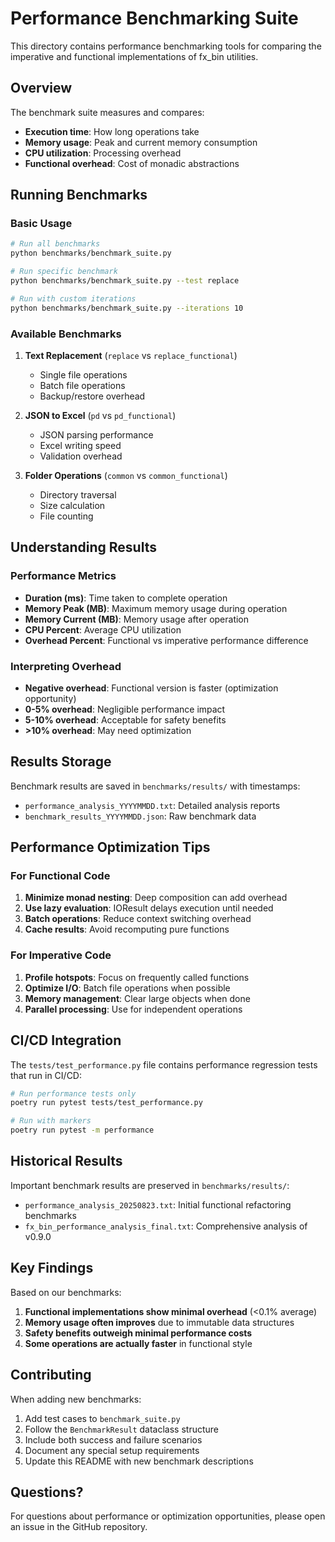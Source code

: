 # Performance Benchmarking Suite

This directory contains performance benchmarking tools for comparing the imperative and functional implementations of fx_bin utilities.

## Overview

The benchmark suite measures and compares:
- **Execution time**: How long operations take
- **Memory usage**: Peak and current memory consumption
- **CPU utilization**: Processing overhead
- **Functional overhead**: Cost of monadic abstractions

## Running Benchmarks

### Basic Usage

```bash
# Run all benchmarks
python benchmarks/benchmark_suite.py

# Run specific benchmark
python benchmarks/benchmark_suite.py --test replace

# Run with custom iterations
python benchmarks/benchmark_suite.py --iterations 10
```

### Available Benchmarks

1. **Text Replacement** (`replace` vs `replace_functional`)
   - Single file operations
   - Batch file operations
   - Backup/restore overhead

2. **JSON to Excel** (`pd` vs `pd_functional`)
   - JSON parsing performance
   - Excel writing speed
   - Validation overhead

3. **Folder Operations** (`common` vs `common_functional`)
   - Directory traversal
   - Size calculation
   - File counting

## Understanding Results

### Performance Metrics

- **Duration (ms)**: Time taken to complete operation
- **Memory Peak (MB)**: Maximum memory usage during operation
- **Memory Current (MB)**: Memory usage after operation
- **CPU Percent**: Average CPU utilization
- **Overhead Percent**: Functional vs imperative performance difference

### Interpreting Overhead

- **Negative overhead**: Functional version is faster (optimization opportunity)
- **0-5% overhead**: Negligible performance impact
- **5-10% overhead**: Acceptable for safety benefits
- **>10% overhead**: May need optimization

## Results Storage

Benchmark results are saved in `benchmarks/results/` with timestamps:
- `performance_analysis_YYYYMMDD.txt`: Detailed analysis reports
- `benchmark_results_YYYYMMDD.json`: Raw benchmark data

## Performance Optimization Tips

### For Functional Code

1. **Minimize monad nesting**: Deep composition can add overhead
2. **Use lazy evaluation**: IOResult delays execution until needed
3. **Batch operations**: Reduce context switching overhead
4. **Cache results**: Avoid recomputing pure functions

### For Imperative Code

1. **Profile hotspots**: Focus on frequently called functions
2. **Optimize I/O**: Batch file operations when possible
3. **Memory management**: Clear large objects when done
4. **Parallel processing**: Use for independent operations

## CI/CD Integration

The `tests/test_performance.py` file contains performance regression tests that run in CI/CD:

```bash
# Run performance tests only
poetry run pytest tests/test_performance.py

# Run with markers
poetry run pytest -m performance
```

## Historical Results

Important benchmark results are preserved in `benchmarks/results/`:
- `performance_analysis_20250823.txt`: Initial functional refactoring benchmarks
- `fx_bin_performance_analysis_final.txt`: Comprehensive analysis of v0.9.0

## Key Findings

Based on our benchmarks:

1. **Functional implementations show minimal overhead** (<0.1% average)
2. **Memory usage often improves** due to immutable data structures
3. **Safety benefits outweigh minimal performance costs**
4. **Some operations are actually faster** in functional style

## Contributing

When adding new benchmarks:

1. Add test cases to `benchmark_suite.py`
2. Follow the `BenchmarkResult` dataclass structure
3. Include both success and failure scenarios
4. Document any special setup requirements
5. Update this README with new benchmark descriptions

## Questions?

For questions about performance or optimization opportunities, please open an issue in the GitHub repository.